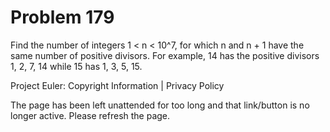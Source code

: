 #   Problem 179

   Find the number of integers 1 < n < 10^7, for which n and n + 1 have the
   same number of positive divisors. For example, 14 has the positive
   divisors 1, 2, 7, 14 while 15 has 1, 3, 5, 15.

   Project Euler: Copyright Information | Privacy Policy

   The page has been left unattended for too long and that link/button is no
   longer active. Please refresh the page.
